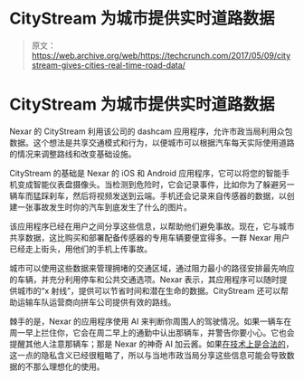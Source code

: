 # CityStream 为城市提供实时道路数据

> 原文：<https://web.archive.org/web/https://techcrunch.com/2017/05/09/citystream-gives-cities-real-time-road-data/>

# CityStream 为城市提供实时道路数据

Nexar 的 CityStream 利用该公司的 dashcam 应用程序，允许市政当局利用众包数据。这个想法是共享交通模式和行为，以便城市可以根据汽车每天实际使用道路的情况来调整路线和改变基础设施。

CityStream 的基础是 Nexar 的 iOS 和 Android 应用程序，它可以将您的智能手机变成智能仪表盘摄像头。当检测到危险时，它会记录事件，比如你为了躲避另一辆车而猛踩刹车，然后将视频发送到云端。手机还会记录来自传感器的数据，以创建一张事故发生时你的汽车到底发生了什么的图片。

该应用程序已经在用户之间分享这些信息，以帮助他们避免事故。现在，它与城市共享数据，这比购买和部署配备传感器的专用车辆要便宜得多。一群 Nexar 用户已经走上街头，用他们的手机上传事故。

城市可以使用这些数据来管理拥堵的交通区域，通过阻力最小的路径安排最先响应的车辆，并充分利用停车和公共交通选项。Nexar 表示，其应用程序可以随时提供城市的“x 射线”，提供可以节省时间和潜在生命的数据。CityStream 还可以帮助运输车队运营商向拼车公司提供有效的路线。

棘手的是，Nexar 的应用程序使用 AI 来判断你周围人的驾驶情况。如果一辆车在周一早上拦住你，它会在周二早上的通勤中认出那辆车，并警告你要小心。它也会提醒其他人注意那辆车；那是 Nexar 的神奇 AI 加云酱。如果[在技术上是合法的](https://web.archive.org/web/20230320014814/http://spectrum.ieee.org/cars-that-think/transportation/sensors/the-ai-dashcam-app-that-wants-to-rate-every-driver-in-the-world)，这一点的隐私含义已经很粗略了，所以与当地市政当局分享这些信息可能会导致数据的不那么理想化的使用。